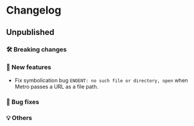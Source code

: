 # Changelog

## Unpublished

### 🛠 Breaking changes

### 🎉 New features

- Fix symbolication bug `ENOENT: no such file or directory, open` when Metro passes a URL as a file path.

### 🐛 Bug fixes

### 💡 Others
